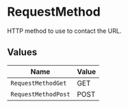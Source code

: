 # RequestMethod

HTTP method to use to contact the URL.


## Values

| Name                | Value               |
| ------------------- | ------------------- |
| `RequestMethodGet`  | GET                 |
| `RequestMethodPost` | POST                |